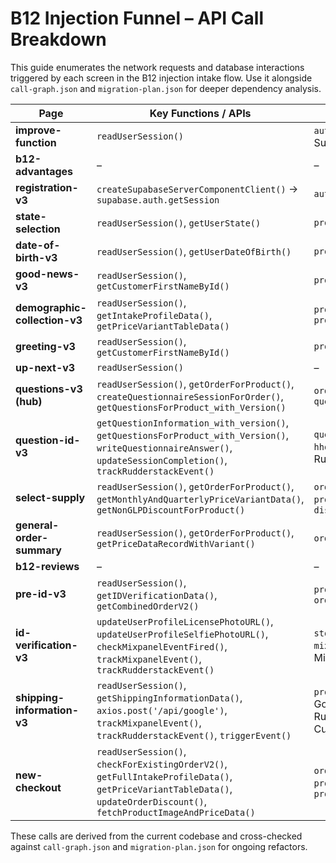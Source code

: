 # B12 Injection Funnel – API Call Breakdown

This guide enumerates the network requests and database interactions triggered by each screen in the B12 injection intake flow. Use it alongside `call-graph.json` and `migration-plan.json` for deeper dependency analysis.

| Page | Key Functions / APIs | Tables & Services | Analytics |
| ---- | ------------------- | ----------------- | --------- |
| **improve-function** | `readUserSession()` | `auth.sessions` via Supabase | – |
| **b12-advantages** | – | – | – |
| **registration-v3** | `createSupabaseServerComponentClient()` → `supabase.auth.getSession` | `auth.sessions` | – |
| **state-selection** | `readUserSession()`, `getUserState()` | `profiles.state` | – |
| **date-of-birth-v3** | `readUserSession()`, `getUserDateOfBirth()` | `profiles.dob` | – |
| **good-news-v3** | `readUserSession()`, `getCustomerFirstNameById()` | `profiles.first_name` | – |
| **demographic-collection-v3** | `readUserSession()`, `getIntakeProfileData()`, `getPriceVariantTableData()` | `profiles`, `product_variants` | – |
| **greeting-v3** | `readUserSession()`, `getCustomerFirstNameById()` | `profiles.first_name` | – |
| **up-next-v3** | `readUserSession()` | – | – |
| **questions-v3 (hub)** | `readUserSession()`, `getOrderForProduct()`, `createQuestionnaireSessionForOrder()`, `getQuestionsForProduct_with_Version()` | `orders`, `questionnaire_sessions` | – |
| **question-id-v3** | `getQuestionInformation_with_version()`, `getQuestionsForProduct_with_Version()`, `writeQuestionnaireAnswer()`, `updateSessionCompletion()`, `trackRudderstackEvent()` | `questionnaire_questions`, `hhq_answers`, RudderStack | `trackRudderstackEvent()` |
| **select-supply** | `readUserSession()`, `getOrderForProduct()`, `getMonthlyAndQuarterlyPriceVariantData()`, `getNonGLPDiscountForProduct()` | `orders`, `product_variants`, `discounts` | – |
| **general-order-summary** | `readUserSession()`, `getOrderForProduct()`, `getPriceDataRecordWithVariant()` | `orders`, `product_variants` | – |
| **b12-reviews** | – | – | – |
| **pre-id-v3** | `readUserSession()`, `getIDVerificationData()`, `getCombinedOrderV2()` | `profiles.license/selfie`, `orders` | – |
| **id-verification-v3** | `updateUserProfileLicensePhotoURL()`, `updateUserProfileSelfiePhotoURL()`, `checkMixpanelEventFired()`, `trackMixpanelEvent()`, `trackRudderstackEvent()` | `storage`, `mixpanel_event_audit`, Mixpanel, RudderStack | `trackMixpanelEvent()`, `trackRudderstackEvent()` |
| **shipping-information-v3** | `readUserSession()`, `getShippingInformationData()`, `axios.post('/api/google')`, `trackMixpanelEvent()`, `trackRudderstackEvent()`, `triggerEvent()` | `profiles.address`, Google API, Mixpanel, RudderStack, Customer.io | `trackMixpanelEvent()`, `trackRudderstackEvent()`, `triggerEvent()` |
| **new-checkout** | `readUserSession()`, `checkForExistingOrderV2()`, `getFullIntakeProfileData()`, `getPriceVariantTableData()`, `updateOrderDiscount()`, `fetchProductImageAndPriceData()` | `orders`, `profiles`, `product_variants`, `product_images` | `trackRudderstackEvent('ORDER_RECEIVED')` |

These calls are derived from the current codebase and cross-checked against `call-graph.json` and `migration-plan.json` for ongoing refactors.
